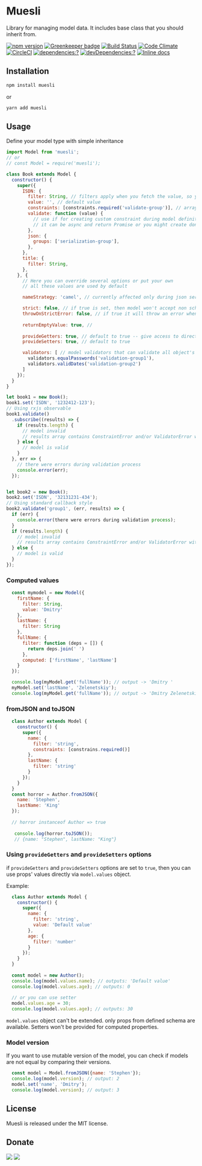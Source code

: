 # Muesli

Library for managing model data. It includes base class that you should inherit from.

[![npm version](https://badge.fury.io/js/muesli.svg)](https://www.npmjs.com/package/muesli)
[![Greenkeeper badge](https://badges.greenkeeper.io/zemd/muesli.svg)](https://greenkeeper.io/)
[![Build Status](https://travis-ci.org/zemd/muesli.svg?branch=master)](https://travis-ci.org/zemd/muesli)
[![Code Climate](https://codeclimate.com/github/zemd/muesli/badges/gpa.svg)](https://codeclimate.com/github/zemd/muesli)
[![CircleCI](https://circleci.com/gh/zemd/muesli/tree/master.svg?style=svg)](https://circleci.com/gh/zemd/muesli/tree/master)
[![dependencies:?](https://img.shields.io/david/zemd/muesli.svg)](https://david-dm.org/zemd/muesli)
[![devDependencies:?](https://img.shields.io/david/dev/zemd/muesli.svg?style=flat)](https://david-dm.org/zemd/muesli)
[![Inline docs](http://inch-ci.org/github/zemd/muesli.svg?branch=master)](http://inch-ci.org/github/zemd/muesli)

## Installation

```sh
npm install muesli
```

or

```sh
yarn add muesli
```

## Usage

Define your model type with simple inheritance

```javascript
import Model from 'muesli';
// or
// const Model = require('muesli');

class Book extends Model {
  constructor() {
    super({
      ISDN: {
        filter: String, // filters apply when you fetch the value, so you can rely on attribute's type
        value: '', // default value
        constraints: [constraints.required('validate-group')], // array of constraints that are used for validation of the model
        validate: function (value) {
          // use if for creating custom constraint during model definition
          // it can be async and return Promise or you might create done callback by using `const done = this.async();` 
        },
        json: {
          groups: ['serialization-group'],
        },
      },
      title: {
        filter: String,
      },
    }, {
      // Here you can override several options or put your own
      // all these values are used by default

      nameStrategy: 'camel', // currently affected only during json serialization for attributes' keys

      strict: false, // if true is set, then model won't accept non schema attributes. It won't throw an error
      throwOnStrictError: false, // if true it will throw an error when `strict` is true and you are trying to set non schema attribute
      
      returnEmptyValue: true, //
      
      provideGetters: true, // default to true -- give access to direct access to props via model.values object
      provideSetters: true, // default to true

      validators: [ // model validators that can validate all object's values
        validators.equalPasswords('validation-group1'),
        validators.validDates('validation-group2')
      ]
    });
  }
}

let book1 = new Book();
book1.set('ISDN', '1232412-123');
// Using rxjs observable
book1.validate()
  .subscribe((results) => {
    if (results.length) {
      // model invalid
      // results array contains ConstraintError and/or ValidatorError with details of failure
    } else {
      // model is valid
    }
  }, err => {
    // there were errors during validation process
    console.error(err);
  });


let book2 = new Book();
book2.set('ISDN', '32131231-434');
// Using standard callback style
book2.validate('group1', (err, results) => {
  if (err) {
    console.error(there were errors during validation process);
  }
  if (results.length) {
    // model invalid
    // results array contains ConstraintError and/or ValidatorError with details of failure
  } else {
    // model is valid
  }
});
```

### Computed values

```javascript
  const mymodel = new Model({
    firstName: {
      filter: String,
      value: 'Dmitry'
    },
    lastName: {
      filter: String
    },
    fullName: {
      filter: function (deps = []) {
        return deps.join(' ')
      },
      computed: ['firstName', 'lastName']
    }
  });

  console.log(myModel.get('fullName')); // output -> 'Dmitry '
  myModel.set('lastName', 'Zelenetskiy');
  console.log(myModel.get('fullName')); // output -> 'Dmitry Zelenetskiy'
```

### fromJSON and toJSON

```javascript
  class Author extends Model {
    constructor() {
      super({
        name: {
          filter: 'string',
          constraints: [constrains.required()]
        },
        lastName: {
          filter: 'string'
        }
      });
    }
  }
  const horror = Author.fromJSON({
    name: 'Stephen',
    lastName: 'King'
  });
  
  // horror instanceof Author => true
   
   console.log(horror.toJSON());
   // {name: "Stephen", lastName: "King"}
```

### Using `provideGetters` and `provideSetters` options

if `provideGetters` and `provideSetters` options are set to `true`, then you can use props' values directly via 
`model.values` object.

Example:
```javascript
  class Author extends Model {
    constructor() {
      super({
        name: {
          filter: 'string',
          value: 'Default value'
        },
        age: {
          filter: 'number'
        }
      });
    }
  }
  
  const model = new Author();
  console.log(model.values.name); // outputs: 'Default value'
  console.log(model.values.age); // outputs: 0
  
  // or you can use setter
  model.values.age = 30;
  console.log(model.values.age); // outputs: 30
```

`model.values` object can't be extended. only props from defined schema are available. Setters won't be provided for 
computed properties.  

### Model version

If you want to use mutable version of the model, you can check if models are not equal by comparing their versions.

```javascript
  const model = Model.fromJSON({name: 'Stephen'});
  console.log(model.version); // output: 2
  model.set('name', 'Dmitry');
  console.log(model.version); // output: 3
```

## License

Muesli is released under the MIT license.

## Donate

[![](https://img.shields.io/badge/patreon-donate-yellow.svg)](https://www.patreon.com/red_rabbit)
[![](https://img.shields.io/badge/flattr-donate-yellow.svg)](https://flattr.com/profile/red_rabbit)
